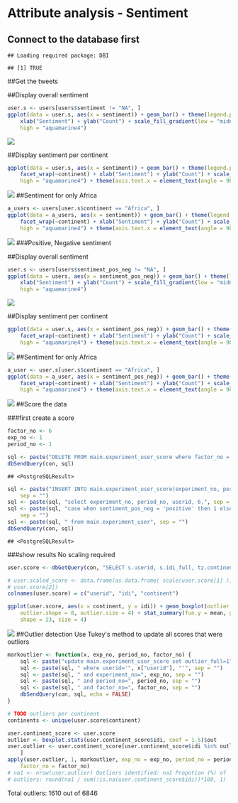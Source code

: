 # Attribute analysis - Sentiment







## Connect to the database first



```
## Loading required package: DBI
```

```
## [1] TRUE
```

##Get the tweets


##Display overall sentiment

```r
user.s <- users[users$sentiment != "NA", ]
ggplot(data = user.s, aes(x = sentiment)) + geom_bar() + theme(legend.position = "none") + 
    xlab("Sentiment") + ylab("Count") + scale_fill_gradient(low = "midnightblue", 
    high = "aquamarine4")
```

![](FactorAnalysis-Sentiment_files/figure-html/sentiment-1.png)<!-- -->

##Display sentiment per continent

```r
ggplot(data = user.s, aes(x = sentiment)) + geom_bar() + theme(legend.position = "none") + 
    facet_wrap(~continent) + xlab("Sentiment") + ylab("Count") + scale_fill_gradient(low = "midnightblue", 
    high = "aquamarine4") + theme(axis.text.x = element_text(angle = 90, hjust = 1))
```

![](FactorAnalysis-Sentiment_files/figure-html/sentiment_continent-1.png)<!-- -->
##Sentiment for only Africa

```r
a_users <- users[user.s$continent == "Africa", ]
ggplot(data = a_users, aes(x = sentiment)) + geom_bar() + theme(legend.position = "none") + 
    facet_wrap(~continent) + xlab("Sentiment") + ylab("Count") + scale_fill_gradient(low = "midnightblue", 
    high = "aquamarine4") + theme(axis.text.x = element_text(angle = 90, hjust = 1))
```

![](FactorAnalysis-Sentiment_files/figure-html/sentiment_continent_africa-1.png)<!-- -->
###Positive, Negative sentiment

##Display overall sentiment

```r
user.s <- users[users$sentiment_pos_neg != "NA", ]
ggplot(data = users, aes(x = sentiment_pos_neg)) + geom_bar() + theme(legend.position = "none") + 
    xlab("Sentiment") + ylab("Count") + scale_fill_gradient(low = "midnightblue", 
    high = "aquamarine4")
```

![](FactorAnalysis-Sentiment_files/figure-html/sentiment_pos_neg-1.png)<!-- -->

##Display sentiment per continent

```r
ggplot(data = user.s, aes(x = sentiment_pos_neg)) + geom_bar() + theme(legend.position = "none") + 
    facet_wrap(~continent) + xlab("Sentiment") + ylab("Count") + scale_fill_gradient(low = "midnightblue", 
    high = "aquamarine4") + theme(axis.text.x = element_text(angle = 90, hjust = 1))
```

![](FactorAnalysis-Sentiment_files/figure-html/sentiment_pos_neg_continent-1.png)<!-- -->
##Sentiment for only Africa

```r
a_user <- user.s[user.s$continent == "Africa", ]
ggplot(data = a_user, aes(x = sentiment_pos_neg)) + geom_bar() + theme(legend.position = "none") + 
    facet_wrap(~continent) + xlab("Sentiment") + ylab("Count") + scale_fill_gradient(low = "midnightblue", 
    high = "aquamarine4") + theme(axis.text.x = element_text(angle = 90, hjust = 1))
```

![](FactorAnalysis-Sentiment_files/figure-html/sentiment_pos_neg_continent_africa-1.png)<!-- -->
##Score the data

###first create a score

```r
factor_no <- 6
exp_no <- 1
period_no <- 1

sql <- paste("DELETE FROM main.experiment_user_score where factor_no = 6", sep = "")
dbSendQuery(con, sql)
```

```
## <PostgreSQLResult>
```

```r
sql <- paste("INSERT INTO main.experiment_user_score(experiment_no, period_no, userid, factor_no, idi_full)", 
    sep = "")
sql <- paste(sql, "select experiment_no, period_no, userid, 6,", sep = "")
sql <- paste(sql, "case when sentiment_pos_neg = 'positive' then 1 else 0 end", 
    sep = "")
sql <- paste(sql, " from main.experiment_user", sep = "")
dbSendQuery(con, sql)
```

```
## <PostgreSQLResult>
```

###show results
No scaling required


```r
user.score <- dbGetQuery(con, "SELECT s.userid, s.idi_full, tz.continent from main.experiment_user_score s join main.experiment_user u on u.userid = s.userid left join main.timezone_r tz on tz.timezone = u.timezone where s.factor_no = 6 and s.experiment_no = u.experiment_no and s.period_no = u.period_no")

# user.scaled_score <- data.frame(as.data.frame( scale(user.score[1] )),
# user.score[2])
colnames(user.score) = c("userid", "idi", "continent")

ggplot(user.score, aes(x = continent, y = idi)) + geom_boxplot(outlier.colour = "red", 
    outlier.shape = 8, outlier.size = 4) + stat_summary(fun.y = mean, geom = "point", 
    shape = 23, size = 4)
```

![](FactorAnalysis-Sentiment_files/figure-html/score_n-1.png)<!-- -->
##Outlier detection
Use Tukey's method to update all scores that were outliers


```r
markoutlier <- function(x, exp_no, period_no, factor_no) {
    sql <- paste("update main.experiment_user_score set outlier_full=1", sep = "")
    sql <- paste(sql, " where userid='", x["userid"], "'", sep = "")
    sql <- paste(sql, " and experiment_no=", exp_no, sep = "")
    sql <- paste(sql, " and period_no=", period_no, sep = "")
    sql <- paste(sql, " and factor_no=", factor_no, sep = "")
    dbSendQuery(con, sql, echo = FALSE)
}

# TODO outliers per continent
continents <- unique(user.score$continent)

user.continent_score <- user.score
outlier <- boxplot.stats(user.continent_score$idi, coef = 1.5)$out
user.outlier <- user.continent_score[user.continent_score$idi %in% outlier, 
    ]
apply(user.outlier, 1, markoutlier, exp_no = exp_no, period_no = period_no, 
    factor_no = factor_no)
# na1 <- nrow(user.outlier) Outliers identified: na1 Propotion (%) of
# outliers: round(na1 / sum(!is.na(user.continent_score$idi))*100, 1)
```

Total outliers: 1610 out of 6846


